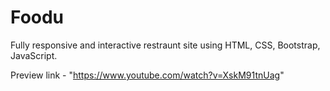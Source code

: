 # Foodu
Fully responsive and interactive restraunt site using HTML, CSS, Bootstrap, JavaScript.

Preview link -
"https://www.youtube.com/watch?v=XskM91tnUag"
